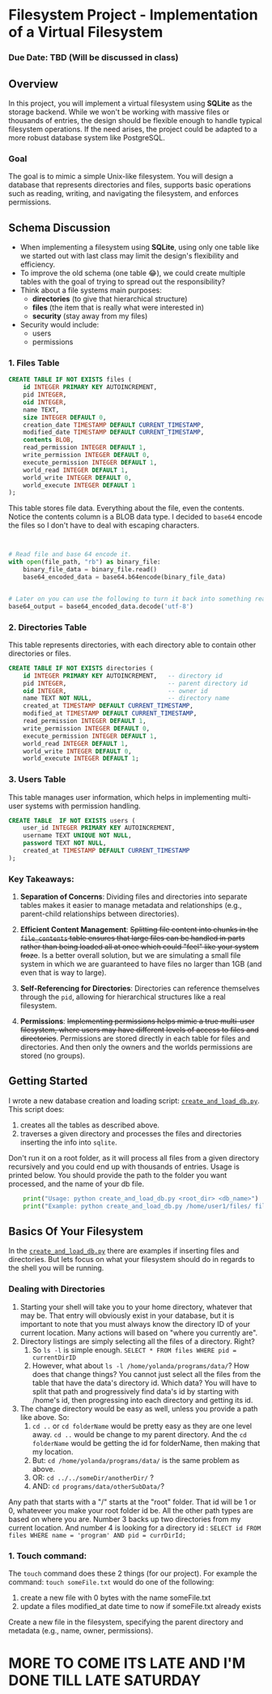 # Filesystem Project - Implementation of a Virtual Filesystem

### Due Date: TBD (Will be discussed in class)

## Overview

In this project, you will implement a virtual filesystem using **SQLite** as the storage backend. While we won't be working with massive files or thousands of entries, the design should be flexible enough to handle typical filesystem operations. If the need arises, the project could be adapted to a more robust database system like PostgreSQL.

### Goal

The goal is to mimic a simple Unix-like filesystem. You will design a database that represents directories and files, supports basic operations such as reading, writing, and navigating the filesystem, and enforces permissions.

## Schema Discussion

- When implementing a filesystem using **SQLite**, using only one table like we started out with last class may limit the design's flexibility and efficiency.
- To improve the old schema (one table 😂), we could create multiple tables with the goal of trying to spread out the responsibility?
- Think about a file systems main purposes:
  - **directories** (to give that hierarchical structure)
  - **files** (the item that is really what were interested in)
  - **security** (stay away from my files)
- Security would include:
  - users
  - permissions

### 1. **Files Table**

```sql
CREATE TABLE IF NOT EXISTS files (
    id INTEGER PRIMARY KEY AUTOINCREMENT,
    pid INTEGER,
    oid INTEGER,
    name TEXT,
    size INTEGER DEFAULT 0,
    creation_date TIMESTAMP DEFAULT CURRENT_TIMESTAMP,
    modified_date TIMESTAMP DEFAULT CURRENT_TIMESTAMP,
    contents BLOB,
    read_permission INTEGER DEFAULT 1,
    write_permission INTEGER DEFAULT 0,
    execute_permission INTEGER DEFAULT 1,
    world_read INTEGER DEFAULT 1,
    world_write INTEGER DEFAULT 0,
    world_execute INTEGER DEFAULT 1
);
```

This table stores file data. Everything about the file, even the contents. Notice the contents column is a BLOB
data type. I decided to `base64` encode the files so I don't have to deal with escaping characters.

```python


# Read file and base 64 encode it.
with open(file_path, "rb") as binary_file:
    binary_file_data = binary_file.read()
    base64_encoded_data = base64.b64encode(binary_file_data)


# Later on you can use the following to turn it back into something readable (depending on the filetype).
base64_output = base64_encoded_data.decode('utf-8')
```

### 2. **Directories Table**

This table represents directories, with each directory able to contain other directories or files.

```sql
CREATE TABLE IF NOT EXISTS directories (
    id INTEGER PRIMARY KEY AUTOINCREMENT,   -- directory id
    pid INTEGER,                            -- parent directory id
    oid INTEGER,                            -- owner id
    name TEXT NOT NULL,                     -- directory name
    created_at TIMESTAMP DEFAULT CURRENT_TIMESTAMP,
    modified_at TIMESTAMP DEFAULT CURRENT_TIMESTAMP,
    read_permission INTEGER DEFAULT 1,
    write_permission INTEGER DEFAULT 0,
    execute_permission INTEGER DEFAULT 1,
    world_read INTEGER DEFAULT 1,
    world_write INTEGER DEFAULT 0,
    world_execute INTEGER DEFAULT 1;
```

### 3. **Users Table**

This table manages user information, which helps in implementing multi-user systems with permission handling.

```sql
CREATE TABLE  IF NOT EXISTS users (
    user_id INTEGER PRIMARY KEY AUTOINCREMENT,
    username TEXT UNIQUE NOT NULL,
    password TEXT NOT NULL,
    created_at TIMESTAMP DEFAULT CURRENT_TIMESTAMP
);
```

### Key Takeaways:

1. **Separation of Concerns**: Dividing files and directories into separate tables makes it easier to manage metadata and relationships (e.g., parent-child relationships between directories).

2. **Efficient Content Management**: ~~Splitting file content into chunks in the `file_contents` table ensures that large files can be handled in parts rather than being loaded all at once which could "feel" like your system froze~~. Is a better overall solution, but we are simulating a small file system in which we are guaranteed to have files no larger than 1GB (and even that is way to large).

3. **Self-Referencing for Directories**: Directories can reference themselves through the `pid`, allowing for hierarchical structures like a real filesystem.

4. **Permissions**: ~~Implementing permissions helps mimic a true multi-user filesystem, where users may have different levels of access to files and directories~~. Permissions are stored directly in each table for files and directories. And then only the owners and the worlds permissions are stored (no groups).

## Getting Started

I wrote a new database creation and loading script: [`create_and_load_db.py`](./create_and_load_db.py). This script does:

1. creates all the tables as described above.
2. traverses a given directory and processes the files and directories inserting the info into `sqlite`.

Don't run it on a root folder, as it will process all files from a given directory recursively and you could end up with thousands of entries. Usage is printed below. You should provide the path to the folder you want processed, and the name of your db file.

```python
    print("Usage: python create_and_load_db.py <root_dir> <db_name>")
    print("Example: python create_and_load_db.py /home/user1/files/ files.db")
```

## Basics Of Your Filesystem

In the [`create_and_load_db.py`](./create_and_load_db.py) there are examples if inserting files and directories. But lets focus on what your filesystem should do in regards to the shell you will be running.

### Dealing with Directories

1. Starting your shell will take you to your home directory, whatever that may be. That entry will obviously exist in your database, but it is important to note that you must always know the directory ID of your current location. Many actions will based on "where you currently are".
2. Directory listings are simply selecting all the files of a directory. Right?
   1. So `ls -l` is simple enough. `SELECT * FROM files WHERE pid = currentDirID`
   2. However, what about `ls -l /home/yolanda/programs/data/`? How does that change things? You cannot just select all the files from the table that have the data's directory id. Which data? You will have to split that path and progressively find data's id by starting with /home's id, then progressing into each directory and getting its id.
3. The change directory would be easy as well, unless you provide a path like above. So:
   1. `cd ..` or `cd folderName` would be pretty easy as they are one level away. `cd ..` would be change to my parent directory. And the `cd folderName` would be getting the id for folderName, then making that my location.
   2. But: `cd /home/yolanda/programs/data/` is the same problem as above.
   3. OR: `cd ../../someDir/anotherDir/` ?
   4. AND: `cd programs/data/otherSubData/`?

Any path that starts with a "/" starts at the "root" folder. That id will be 1 or 0, whateveer you make your root folder id be. All the other path types are based on where you are. Number 3 backs up two directories from my current location. And number 4 is looking for a directory id : `SELECT id FROM files WHERE name = 'program' AND pid = currDirId;`

### 1. **Touch** command:

The `touch` command does these 2 things (for our project). For example the command: `touch someFile.txt` would do one of the following:

1. create a new file with 0 bytes with the name someFile.txt
2. update a files modified_at date time to now if someFile.txt already exists

Create a new file in the filesystem, specifying the parent directory and metadata (e.g., name, owner, permissions).

# MORE TO COME ITS LATE AND I'M DONE TILL LATE SATURDAY

<!-- ## Additional Features (Optional)

Consider implementing these additional features if time permits:

- **Search for files**: Search based on name, owner, or permissions.
- **Move or Copy files**: Transfer files between directories.
- **Version control**: Implement basic versioning for files.
- **File metadata management**: Allow users to add descriptions or tags to files.

---

## Submission Guidelines

1. **Repository**:

   - Create a private GitHub repository.
   - Ensure your team members have access and invite `rugbyprof` as a collaborator.

2. **Required Files**:

   - `filesystem.py`: Your Python code implementing the filesystem.
   - `README.md`: Instructions on how to set up and run your filesystem, including a list of commands implemented.
   - `filesystem.sqlite`: The SQLite database with the filesystem structure.

3. **Deliverables**:
   - A functioning virtual filesystem with the ability to create, read, delete, and manage files and directories.
   - Proper documentation in the README.

---

By organizing the project with multiple tables (files, directories, users, permissions), you’ll get a better structure for your filesystem, allowing it to more closely resemble a real-world implementation. Let me know if you need further refinements or additional help! -->
